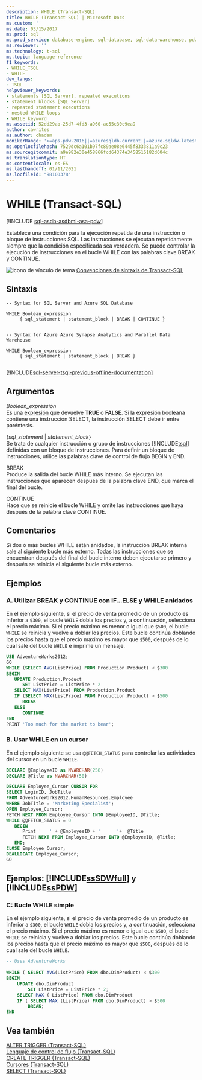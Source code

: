 ```yaml
---
description: WHILE (Transact-SQL)
title: WHILE (Transact-SQL) | Microsoft Docs
ms.custom: ''
ms.date: 03/15/2017
ms.prod: sql
ms.prod_service: database-engine, sql-database, sql-data-warehouse, pdw
ms.reviewer: ''
ms.technology: t-sql
ms.topic: language-reference
f1_keywords:
- WHILE_TSQL
- WHILE
dev_langs:
- TSQL
helpviewer_keywords:
- statements [SQL Server], repeated executions
- statement blocks [SQL Server]
- repeated statement executions
- nested WHILE loops
- WHILE keyword
ms.assetid: 52dd29ab-25d7-4fd3-a960-ac55c30c9ea9
author: cawrites
ms.author: chadam
monikerRange: '>=aps-pdw-2016||=azuresqldb-current||=azure-sqldw-latest||>=sql-server-2016||>=sql-server-linux-2017||=azuresqldb-mi-current'
ms.openlocfilehash: 7529dc6a101b97fc89ae08e6445f8333811a9c23
ms.sourcegitcommit: a9e982e30e458866fcd64374e3458516182d604c
ms.translationtype: HT
ms.contentlocale: es-ES
ms.lasthandoff: 01/11/2021
ms.locfileid: "98100378"
---
```

# <a name="while-transact-sql"></a>WHILE (Transact-SQL)
[!INCLUDE [sql-asdb-asdbmi-asa-pdw](../../includes/applies-to-version/sql-asdb-asdbmi-asa-pdw.md)]


  Establece una condición para la ejecución repetida de una instrucción o bloque de instrucciones SQL. Las instrucciones se ejecutan repetidamente siempre que la condición especificada sea verdadera. Se puede controlar la ejecución de instrucciones en el bucle WHILE con las palabras clave BREAK y CONTINUE.  
  
 ![Icono de vínculo de tema](../../database-engine/configure-windows/media/topic-link.gif "Icono de vínculo de tema") [Convenciones de sintaxis de Transact-SQL](../../t-sql/language-elements/transact-sql-syntax-conventions-transact-sql.md)  
  
## <a name="syntax"></a>Sintaxis  
  
```syntaxsql
-- Syntax for SQL Server and Azure SQL Database  
  
WHILE Boolean_expression   
     { sql_statement | statement_block | BREAK | CONTINUE }  
  
```  
  
```syntaxsql
-- Syntax for Azure Azure Synapse Analytics and Parallel Data Warehouse  
  
WHILE Boolean_expression   
     { sql_statement | statement_block | BREAK }  
  
```  
  
[!INCLUDE[sql-server-tsql-previous-offline-documentation](../../includes/sql-server-tsql-previous-offline-documentation.md)]

## <a name="arguments"></a>Argumentos
 *Boolean_expression*  
 Es una [expresión](../../t-sql/language-elements/expressions-transact-sql.md) que devuelve **TRUE** o **FALSE**. Si la expresión booleana contiene una instrucción SELECT, la instrucción SELECT debe ir entre paréntesis.  
  
 {*sql_statement* | *statement_block*}  
 Se trata de cualquier instrucción o grupo de instrucciones [!INCLUDE[tsql](../../includes/tsql-md.md)] definidas con un bloque de instrucciones. Para definir un bloque de instrucciones, utilice las palabras clave de control de flujo BEGIN y END.  
  
 BREAK  
 Produce la salida del bucle WHILE más interno. Se ejecutan las instrucciones que aparecen después de la palabra clave END, que marca el final del bucle.  
  
 CONTINUE  
 Hace que se reinicie el bucle WHILE y omite las instrucciones que haya después de la palabra clave CONTINUE.  
  
## <a name="remarks"></a>Comentarios  
 Si dos o más bucles WHILE están anidados, la instrucción BREAK interna sale al siguiente bucle más externo. Todas las instrucciones que se encuentran después del final del bucle interno deben ejecutarse primero y después se reinicia el siguiente bucle más externo.  
  
## <a name="examples"></a>Ejemplos  
  
### <a name="a-using-break-and-continue-with-nested-ifelse-and-while"></a>A. Utilizar BREAK y CONTINUE con IF…ELSE y WHILE anidados  
 En el ejemplo siguiente, si el precio de venta promedio de un producto es inferior a `$300`, el bucle `WHILE` dobla los precios y, a continuación, selecciona el precio máximo. Si el precio máximo es menor o igual que `$500`, el bucle `WHILE` se reinicia y vuelve a doblar los precios. Este bucle continúa doblando los precios hasta que el precio máximo es mayor que `$500`, después de lo cual sale del bucle `WHILE` e imprime un mensaje.  
  
```sql  
USE AdventureWorks2012;  
GO  
WHILE (SELECT AVG(ListPrice) FROM Production.Product) < $300  
BEGIN  
   UPDATE Production.Product  
      SET ListPrice = ListPrice * 2  
   SELECT MAX(ListPrice) FROM Production.Product  
   IF (SELECT MAX(ListPrice) FROM Production.Product) > $500  
      BREAK  
   ELSE  
      CONTINUE  
END  
PRINT 'Too much for the market to bear';  
```  
  
### <a name="b-using-while-in-a-cursor"></a>B. Usar WHILE en un cursor  
 En el ejemplo siguiente se usa `@@FETCH_STATUS` para controlar las actividades del cursor en un bucle `WHILE`.  
  
```sql  
DECLARE @EmployeeID as NVARCHAR(256)
DECLARE @Title as NVARCHAR(50)

DECLARE Employee_Cursor CURSOR FOR  
SELECT LoginID, JobTitle   
FROM AdventureWorks2012.HumanResources.Employee  
WHERE JobTitle = 'Marketing Specialist';  
OPEN Employee_Cursor;  
FETCH NEXT FROM Employee_Cursor INTO @EmployeeID, @Title;  
WHILE @@FETCH_STATUS = 0  
   BEGIN  
      Print '   ' + @EmployeeID + '      '+  @Title 
      FETCH NEXT FROM Employee_Cursor INTO @EmployeeID, @Title;  
   END;  
CLOSE Employee_Cursor;  
DEALLOCATE Employee_Cursor;  
GO 
```  
  
## <a name="examples-sssdwfull-and-sspdw"></a>Ejemplos: [!INCLUDE[ssSDWfull](../../includes/sssdwfull-md.md)] y [!INCLUDE[ssPDW](../../includes/sspdw-md.md)]  
  
### <a name="c-simple-while-loop"></a>C: Bucle WHILE simple  
 En el ejemplo siguiente, si el precio de venta promedio de un producto es inferior a `$300`, el bucle `WHILE` dobla los precios y, a continuación, selecciona el precio máximo. Si el precio máximo es menor o igual que `$500`, el bucle `WHILE` se reinicia y vuelve a doblar los precios. Este bucle continúa doblando los precios hasta que el precio máximo es mayor que `$500`, después de lo cual sale del bucle `WHILE`.  
  
```sql  
-- Uses AdventureWorks  
  
WHILE ( SELECT AVG(ListPrice) FROM dbo.DimProduct) < $300  
BEGIN  
    UPDATE dbo.DimProduct  
        SET ListPrice = ListPrice * 2;  
    SELECT MAX ( ListPrice) FROM dbo.DimProduct  
    IF ( SELECT MAX (ListPrice) FROM dbo.DimProduct) > $500  
        BREAK;  
END  
```  
  
## <a name="see-also"></a>Vea también  
 [ALTER TRIGGER &#40;Transact-SQL&#41;](../../t-sql/statements/alter-trigger-transact-sql.md)   
 [Lenguaje de control de flujo &#40;Transact-SQL&#41;](~/t-sql/language-elements/control-of-flow.md)   
 [CREATE TRIGGER &#40;Transact-SQL&#41;](../../t-sql/statements/create-trigger-transact-sql.md)   
 [Cursores &#40;Transact-SQL&#41;](../../t-sql/language-elements/cursors-transact-sql.md)   
 [SELECT &#40;Transact-SQL&#41;](../../t-sql/queries/select-transact-sql.md)  
  
  


